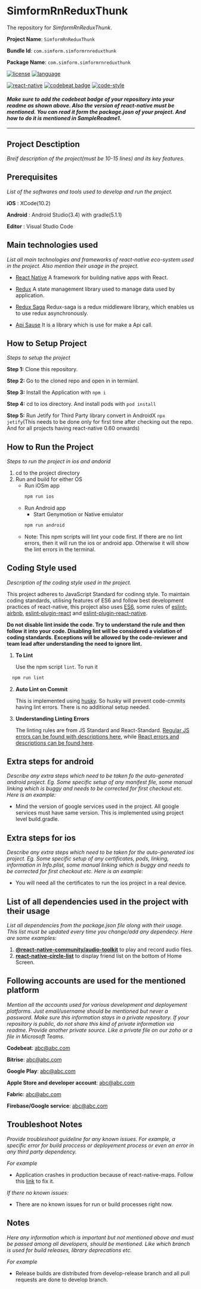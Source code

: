 # SimformRnReduxThunk

The repository for _SimformRnReduxThunk_.

**Project Name**: `SimformRnReduxThunk`

**Bundle Id**: `com.simform.simformrnreduxthunk`

**Package Name**: `com.simform.simformrnreduxthunk`

[![license](https://img.shields.io/badge/LICENSE-MIT%20License-green?style=for-the-badge&colorB=FE2E2E)](https://opensource.org/licenses/mit-license.html)
[![language](https://img.shields.io/badge/dynamic/json?style=for-the-badge&colorB=FE2E2E&label=Framework&query=jest.preset&url=https%3A%2F%2Fraw.githubusercontent.com%2FSoFriendly%2Fyac-mobile%2FReleaseBranch%2Fpackage.json%3Ftoken%3DACCU4SJ6TGYZYKMWFCRNEQS5MYKTG)](https://facebook.github.io/react-native/)

[![react-native](https://img.shields.io/badge/react--native-0.59.9-brightgreen)](https://facebook.github.io/react-native/docs/0.59/getting-started)
[![codebeat badge](https://codebeat.co/badges/5589e98b-776b-4cb0-bc75-9bf64947c968)](https://codebeat.co/a/impekable-2/projects/gitlab-impekable-cloud-arable-decision-agriculture-app-react-native-develop)
[![code-style](https://img.shields.io/badge/code%20style-standard%20JS-brightgreen)](https://standardjs.com/)

#### _Make sure to add the codebeat badge of your repository into your readme as shown above. Also the version of react-native must be mentioned. You can read it form the package.josn of your project. And how to do it is mentioned in SampleReadme1._
---

##  Project Desctiption
_Breif description of the project(must be 10-15 lines) and its key features._

## Prerequisites
_List of the softwares and tools used to develop and run the project._

**iOS** : XCode(10.2)

**Android** : Android Studio(3.4) with gradle(5.1.1)

**Editor** : Visual Studio Code

## Main technologies used

_List all main technologies and frameworks of react-native eco-system used in the project. Also mention their usage in the project._

- [React Native](https://github.com/facebook/react-native)
A framework for building native apps with React.

- [Redux](http://redux.js.org/)
A state management library used to manage data used by application.

- [Redux Saga](https://redux-saga.js.org/)
Redux-saga is a redux middleware library, which enables us to use redux asynchronously.

- [Api Sause](https://github.com/infinitered/apisauce)
It is a library which is use for make a Api call.

## How to Setup Project

_Steps to setup the project_

**Step 1:** Clone this repository.

**Step 2:** Go to the cloned repo and open in in termianl.

**Step 3:** Install the Application with `npm i`

**Step 4:** cd to ios directory. And install pods with `pod install`

**Step 5:** Run Jetify for Third Party library convert in AndroidX `npx jetify`(This needs to be done only for first time after checking out the repo. And for all projects having react-native 0.60 onwards)

## How to Run the Project

_Steps to run the project in ios and andorid_

1. cd to the project directory
2. Run and build for either OS
    * Run iOSm app
        ```bash 
        npm run ios
        ```
    * Run Android app
      * Start Genymotion or Native emulator
      ```bash 
      npm run android
      ```
    * Note: This npm scripts will lint your code first. If there are no lint errors, then it will run the ios or android app. Otherwise it will show the lint errors in the terminal.

## Coding Style used

_Description of the coding style used in the project._

This project adheres to JavaScript Standard for codinng style. To maintain coding standards, utilising features of ES6 and follow best development practices of react-native, this project also uses [ES6](http://es6-features.org/#Constants), some rules of [eslint-airbnb](https://github.com/airbnb/javascript), [eslint-plugin-react](https://github.com/yannickcr/eslint-plugin-react) and [eslint-plugin-react-native](https://github.com/intellicode/eslint-plugin-react-native).

**Do not disable lint inside the code. Try to understand the rule and then follow it into your code. Disabling lint will be considered a violation of coding standards. Exceptions will be allowed by the code-reviewer and team lead after understanding the need to ignore lint.**

1. **To Lint**
  
   Use the npm script `lint`. To run it
  ```bash 
    npm run lint
  ```
2. **Auto Lint on Commit**
   
   This is implemented using [husky](https://github.com/typicode/husky). So husky will prevent code-cmmits having lint errors. There is no additional setup needed.

3. **Understanding Linting Errors**

   The linting rules are from JS Standard and React-Standard.  [Regular JS errors can be found with descriptions here](http://eslint.org/docs/rules/), while [React errors and descriptions can be found here](https://github.com/yannickcr/eslint-plugin-react).

## Extra steps for android

_Describe any extra steps which need to be taken fo the auto-generated android project. Eg. Some specific setup of any manifest file, some manual linking which is buggy and needs to be corrected for first checkout etc. Here is an example:_

- Mind the version of google services used in the project. All google services must have same version. This is implemented using project level build.gradle.

## Extra steps for ios

_Describe any extra steps which need to be taken for the auto-generated ios project. Eg. Some specific setup of any certificates, pods, linking, information in Info.plist, some manual linking which is buggy and needs to be corrected for first checkout etc. Here is an example:_

- You will need all the certificates to run the ios project in a real device.

## List of all dependencies used in the project with their usage

_List all dependencies from the package.json file along with their usage. This list must be updated every time you change/add any dependecy. Here are some examples:_

  1. [**@react-native-community/audio-toolkit**](https://github.com/react-native-community/react-native-audio-toolkit) to play and record audio files.
  1. [**react-native-circle-list**](https://github.com/mjinkens1/react-native-circle-list) to display friend list on the bottom of Home Screen.

## Following accounts are used for the mentioned platform

_Mention all the accounts used for various development and deployement platforms. Just email/username should be mentioned but never a password. Make sure this information stays in a private repository. If your repository is public, do not share this kind of private information via readme. Provide another private source. Like a private file on our zoho or a file in Microsoft Teams._

**Codebeat**: abc@abc.com

**Bitrise**: abc@abc.com

**Google Play**: abc@abc.com

**Apple Store and developer account**: abc@abc.com

**Fabric**: abc@abc.com

**Firebase/Google service**: abc@abc.com

## Troubleshoot Notes

_Provide troubleshoot guideline for any known issues. For example, a specific error for build proccess or deployement process or even an error in any third party dependency._

_For example_
- Application crashes in production because of react-native-maps. Follow this [link](https://github.com/react-native-community/react-native-maps/issues/2997) to fix it.

_If there no known issues:_
- There are no known issues for run or build processes right now.

## Notes

_Here any information which is important but not mentioned above and must be passed among all developers, should be mentioned. Like which branch is used for build releases, library deprecations etc._

_For example_

- Release builds are distributed from develop-release branch and all pull requests are done to develop branch.

